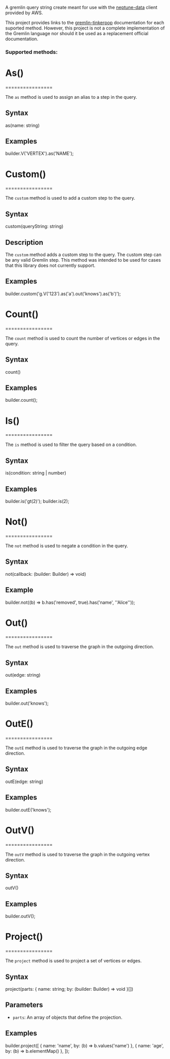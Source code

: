A gremlin query string create meant for use with the [neptune-data](https://docs.aws.amazon.com/AWSJavaScriptSDK/v3/latest/client/neptunedata/) client provided by AWS.

This project provides links to the [gremlin-tinkerpop](https://tinkerpop.apache.org/docs/3.7.3/reference/) documentation for each suported method. However, this project is not a complete implementation of the Gremlin language nor should it be used as a replacement official documentation.

### Supported methods:

# As()
================

The `as` method is used to assign an alias to a step in the query.

## Syntax

as(name: string)

## Examples

builder.V('VERTEX').as('NAME');

# Custom()
================

The `custom` method is used to add a custom step to the query.

## Syntax

custom(queryString: string)

## Description

The `custom` method adds a custom step to the query. The custom step can be any valid Gremlin step. This method was intended to be used for cases that this library does not currently support. 

## Examples

builder.custom('g.V(\'123\').as(\'a\').out(\'knows\').as(\'b\')');

# Count()
================

The `count` method is used to count the number of vertices or edges in the query.

## Syntax

count()

## Examples

builder.count();

# Is()
================

The `is` method is used to filter the query based on a condition.

## Syntax

is(condition: string | number)

## Examples

builder.is('gt(2)');
builder.is(2);

# Not()
================

The `not` method is used to negate a condition in the query.

## Syntax

not(callback: (builder: Builder) => void)

## Example

builder.not((b) => b.has('removed', true).has('name', '\'Alice\''));

# Out()
================

The `out` method is used to traverse the graph in the outgoing direction.

## Syntax

out(edge: string)

## Examples

builder.out('knows');

# OutE()
================

The `outE` method is used to traverse the graph in the outgoing edge direction.

## Syntax

outE(edge: string)

## Examples

builder.outE('knows');

# OutV()
================

The `outV` method is used to traverse the graph in the outgoing vertex direction.

## Syntax

outV()

## Examples

builder.outV();

# Project()
================

The `project` method is used to project a set of vertices or edges.

## Syntax

project(parts: { name: string; by: (builder: Builder) => void }[])

## Parameters

* `parts`: An array of objects that define the projection.

## Examples

builder.project([
  { name: 'name', by: (b) => b.values('name') },
  { name: 'age', by: (b) => b.elementMap() },
]);
